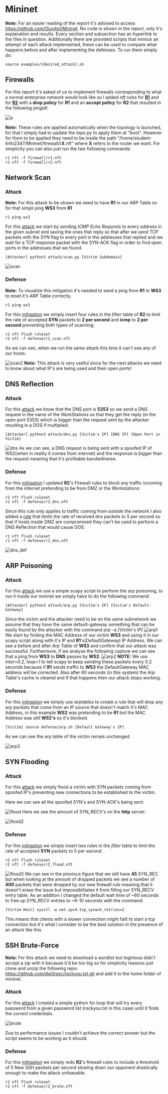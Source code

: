 # Mininet
**Note:** For an easier reading of the report it's advised to access https://github.com/l3un4m/Mininet. No code is shown in the report, only it's explanation and results. Every section and subsection has an hyperlink to the files in question.
Additionally there are provided scripts that mimick an attempt of each attack implemented, these can be used to compare what happens before and after implementing the defenses. To run them simply do:
```
source examples/[desired_attack].sh
```
## Firewalls
For this report it's asked of us to implement firewalls corresponding to what a normal enterprise network would look like so I added *nft rules* for [**R1**](https://github.com/l3un4m/Mininet/blob/main/firewall/r1.nft) and for [**R2**](https://github.com/l3un4m/Mininet/blob/main/firewall/r2.nft) with a **drop policy** for **R1** and an **accept policy** for **R2** that resulted in the following *pingall*:

![a](/screenshots/pingall.jpg)

**Note:** These rules are applied automatically when the topology is launched, for that I simply had to update the topo.py to apply them at "boot". However for them to be applied they need to be inside the path "/home/student-linfo2347/Mininet/firewall/r**X**.nft" where **X** refers to the router we want. For simplicity you can also just run the two following commands:
```
r1 nft -f firewall/r1.nft
r2 nft -f firewall/r2.nft
```
## Network Scan
### Attack
**Note:** For this attack to be shown we need to have **R1** in our ARP Table so for that simpli ping **WS3** from **R1**
```
r1 ping ws3
```
For this [attack](https://github.com/l3un4m/Mininet/blob/main/attack/scan.py) we start by sending *ICMP Echo Requests* to every address in the given subnet and saving the ones that reply so that after we send TCP packets with the SYN flag to every port in the addresses that replied and we wait for a TCP response packet with the SYN-ACK flag in order to find open ports in the addresses that we found.
```
[Attacker] python3 attack/scan.py [Victim Subdomain]
```

![scan](/screenshots/scan1.jpg)

### Defense
**Note:** To visualize this mitigation it's needed to send a ping from **R1** to **WS3** to reset it's ARP Table correctly.
```
r1 ping ws3
```
For this [mitigation](https://github.com/l3un4m/Mininet/blob/main/defense/r2_scan.nft) we simply insert four rules in the *filter* table of **R2** to limit the rate of accepted **SYN** packets to **2 per second** and **icmp** to **2 per second** preventing both types of scanning.
```
r2 nft flush ruleset
r2 nft -f defense/r2_scan.nft
```
As we can see, when we run the same attack this time it can't see any of our hosts:

![scan2](/screenshots/scan_def.jpg)
**Note:** This attack is very useful since for the next attacks we need to know about what IP's are being used and their open ports!
## DNS Reflection
### Attack
For this [attack](https://github.com/l3un4m/Mininet/blob/main/attack/dns.py) we know that the DNS port is **5353** so we send a DNS request in the name of the WorkStations so that they get the reply (in the open port 5353) which is bigger than the request sent by the attacker resulting in a DOS if multiplied.
```
[Attacker] python3 attack/dns.py [Victim's IP] [DNS IP] [Open Port in Victim]
```
![dns](/screenshots/dns.jpg)
As we can see, a DNS request is being sent with a spoofed IP of WS2(when in reality it comes from internet) and the response is bigger than the request meaning that it's profitable bandwithwise.
### Defense
For this [mitigation](https://github.com/l3un4m/Mininet/blob/main/defense/r2_dns.nft) I updated **R2**'s Firewall rules to block any traffic incoming from the internet pretending to be from DMZ or the Workstations:
```
r2 nft flush ruleset
r2 nft -f defense/r2_dns.nft
```
Since this rule only applies to traffic coming from outside the network I also added a [rule](https://github.com/l3un4m/Mininet/blob/main/defense/r1_dns.nft) that limits the rate of received dns packets to 5 per second so that if hosts inside DMZ are compromised they can't be used to perform a DNS Reflection that would cause DOS.
```
r1 nft flush ruleset
r1 nft -f defense/r1_dns.nft
```

![dns\_def](/screenshots/dns_def.jpg)

## ARP Poisoning
### Attack
For this [attack](https://github.com/l3un4m/Mininet/blob/main/attack/arp.py) we use a simple scapy script to perform the arp poisoning, to run it inside our mininet we simply have to do the following command:
```
[Attacker] python3 attack/arp.py [Victim's IP] [Victim's Default-Gateway]
```
Since the victim and the attacker need to be on the same subnetwork we assume that they have the same default-gateway something that can be easily found by the attacker with the command *arp -a [Victim's IP]*
![arp1](/screenshots/arp1.jpg)
We start by finding the MAC Address of our victim **WS3** and using it in our scapy script along with it's IP and **R1**'s(DefaultGateway) IP Address. We can see a before and after *Arp Table* of **WS3** and confirm that our attack was successful. Furthermore, if we analyse the following capture we can see that a ping from **WS3** to **DNS** passes by **WS2**.
![arp2](/screenshots/arp2.jpg)
**NOTE:** We use *inter=0.2, loop=1* to tell scapy to keep sending these packets every 0.2 seconds because if **R1** sends traffic to **WS3** the DefaultGateway MAC address will be corrected. Also after 60 seconds (in this system) the *Arp Table*'s cache is cleared and if that happens then our attack stops working.
### Defense
For this [mitigation](https://github.com/l3un4m/Mininet/blob/main/defense/arp.sh) we simply use *arptables* to create a rule that will drop any arp packets that come from an IP source that doesn't match it's MAC Address, in this example **WS2** was pretending to be **R1** but the MAC Address was still **WS2's** so it's blocked.
```
[Victim] source defense/arp.sh [Default Gateway's IP]
```
As we can see the arp table of the victim remais unchanged.

![arp3](/screenshots/arp_def.jpg)

## SYN Flooding
### Attack
For this [attack](https://github.com/l3un4m/Mininet/blob/main/attack/flood.py) we simply flood a victim with SYN packets coming from spoofed IP's preventing new connections to be established to the victim.

Here we can see all the spoofed SYN's and SYN-ACK's being sent:

![flood](/screenshots/flood1.jpg)
Here we see the amount of SYN\_RECV's on the **http** server:

![flood2](/screenshots/flood2.jpg)

### Defense
For this [mitigation](https://github.com/l3un4m/Mininet/blob/main/defense/r2_flood.nft) we simply insert two rules in the *filter* table to limit the rate of accepted **SYN** packets to 5 per second.
```
r2 nft flush ruleset
r2 nft -f defense/r2_flood.nft
```

![flood3](/screenshots/flood_def.jpg)
We can see in the previous figure that we still have **45** SYN\_REC but when looking at the amount of dropped packets we see a number of **400** packets that were dropped by our new firewall rule meaning that it doesn't erase the issue but impossibilitates it from filling our SYN\_RECV entry table. As an addition I changed the default wait time of ~60 seconds
to free up SYN\_RECV entries to ~6-10 seconds with the command:
```
[Victim Host] sysctl -w net.ipv4.tcp_synack_retries=2
```
This means that clients with a slower connection might failt to start a tcp connection but it's what I consider to be the best solution in the presence of an attack like this.
## SSH Brute-Force
**Note:** For this attack we need to download a wordlist but Inginious didn't accept a zip with it because it'd be too big so for simplicity reasons just clone and unzip the following repo: https://github.com/dw0rsec/rockyou.txt.git and add it to the home folder of mininet.
### Attack
For this [attack](https://github.com/l3un4m/Mininet/blob/main/attack/brute.py) I created a simple python for loop that will try every password from a given password list (rockyou.txt in this case) until it finds the correct credentials.

![brute](/screenshots/brute.jpg)

Due to performance issues I couldn't achieve the correct answer but the script seems to be working as it should.

### Defense
For this [mitigation](https://github.com/l3un4m/Mininet/blob/main/defense/r2_brute.nft) we simply redo **R2**'s firewall rules to include a threshold of 5 New SSH packets per second slowing down our opponent drastically enough to make the attack unfeasable.
```
r2 nft flush ruleset
r2 nft -f defense/r2_brute.nft
```
